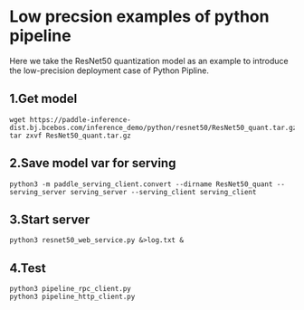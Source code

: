 # Low precsion examples of python pipeline 

Here we take the ResNet50 quantization model as an example to introduce the low-precision deployment case of Python Pipline.

## 1.Get model
```
wget https://paddle-inference-dist.bj.bcebos.com/inference_demo/python/resnet50/ResNet50_quant.tar.gz
tar zxvf ResNet50_quant.tar.gz
```

## 2.Save model var for serving
```
python3 -m paddle_serving_client.convert --dirname ResNet50_quant --serving_server serving_server --serving_client serving_client
```

## 3.Start server
```
python3 resnet50_web_service.py &>log.txt &
```

## 4.Test
```
python3 pipeline_rpc_client.py
python3 pipeline_http_client.py
```
